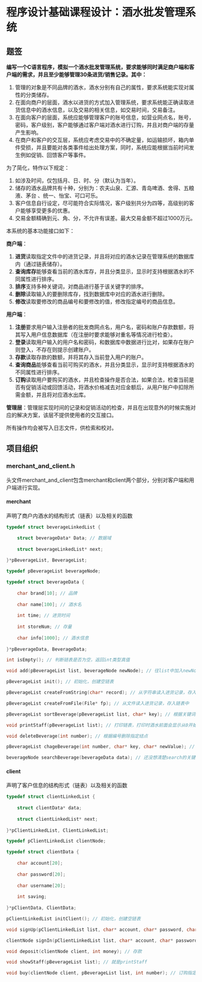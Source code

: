 # 程序设计基础课程设计：酒水批发管理系统

## 题签

**编写一个C语言程序，模拟一个酒水批发管理系统，要求能够同时满足商户端和客户端的需求，并且至少能够管理30条进货/销售记录。其中：**

1. 管理的对象是不同品牌的酒水，酒水分别有自己的属性，要求系统能实现对属性的分类储存。
2. 在面向商户的层面，酒水以进货的方式加入管理系统，要求系统能正确读取进货信息中的酒水信息，以及交易的相关信息，如交易时间，交易备注。
3. 在面向客户的层面，系统应能够管理客户的账号信息，如营业网点名，账号，密码，客户级别，客户能够通过客户端对酒水进行订购，并且对商户端的存量产生影响。
4. 在商户和客户的交互层，系统应考虑交易中的不确定量，如运输损坏，箱内单件受损，并且要能对各类事件给出处理方案，同时，系统应能根据当前时间发生例如促销、回馈客户等事件。

为了简化，特作以下规定：

1. 如涉及时间，仅包括月、日、时、分（默认为当年）。
2. 储存的酒水品牌共有十种，分别为：农夫山泉、汇源、青岛啤酒、舍得、五粮液、茅台 、统一、怡宝、可口可乐。
3. 客户信息自行设定，尽可能符合实际情况，客户级别共分为四等，高级别的客户能够享受更多的优惠。
4. 交易金额精确到元、角、分，不允许有误差。最大交易金额不超过1000万元。

本系统的基本功能接口如下：

**商户端**：

1. **进货**读取指定文件中的进货记录，并且将对应的酒水记录在管理系统的数据库内（通过链表储存）。
2. **查询库存**能够查看当前的酒水库存，并且分类显示，显示时支持根据酒水的不同属性进行排序。
4. **排序**支持多种关键词，对商品进行基于该关键字的排序。
5. **删除**读取输入的要删除库存，找到数据库中对应的酒水进行删除。
6. **修改**读取要修改的商品编号和要修改的值，修改指定编号的商品信息。

**用户端**：

1. **注册**要求用户输入注册者的批发商网点名，用户名，密码和账户存款数额，将其写入用户信息数据库（在注册时要求能够对重名等情况进行检查）。
2. **登录**读取用户输入的用户名和密码，和数据库中数据进行比对，如果存在账户则登入，不存在则提示创建账户。
3. **存款**读取存款的数额，并将其存入当前登入用户的账户。
4. **查询商品**能够查看当前可购买的酒水，并且分类显示，显示时支持根据酒水的不同属性进行排序。
5. **订购**读取用户要购买的酒水，并且检查操作是否合法，如果合法，检查当前是否有促销活动或回馈活动，将酒水价格减去对应金额后，从用户账户中扣除所需金额，并且将对应酒水出库。

**管理层**：管理层实现时间的记录和促销活动的检查，并且在出现意外的时候实施对应的解决方案，该层不提供使用者的交互接口。

所有操作均会被写入日志文件，供检索和校对。

## 项目组织

### merchant_and_client.h

头文件merchant_and_client包含merchant和client两个部分，分别对客户端和用户端进行实现。

#### merchant

声明了商户内酒水的结构形式（链表）以及相关的函数

```c
typedef struct beverageLinkedList {

    struct beverageData* Data; // 数据域
    
    struct beverageLinkedList* next;
    
}*pBeverageList, BeverageList;

typedef pBeverageList beverageNode;

typedef struct beverageData {
    
    char brand[10]; // 品牌
    
    char name[100]; // 酒水名
    
    int time; // 进货时间
    
    int storeNum; // 存量
    
    char info[1000]; // 酒水信息
    
}*pBeverageData, BeverageData;

int isEmpty(); // 判断链表是否为空，返回int类型真值

void add(pBeverageList list, beverageNode newNode); // 往list中加入newNode 

pBeverageList init(); // 初始化，创建空链表

pBeverageList createFromString(char* record); // 从字符串读入进货记录，存入链表中

pBeverageList createFromFile(File* fp); // 从文件读入进货记录，存入链表中

pBeverageList sortBeverage(pBeverageList list, char* key); // 根据关键词对链表进行排序

void printStaff(pBeverageList list); // 打印链表，打印时酒水前面会显示从0开始的编号，供后续操作参考

void deleteBeverage(int number); // 根据编号删除指定结点

pBeverageList chageBeverage(int number, char* key, char* newValue); // 修改酒水属性

beverageNode searchBeverage(beverageData data); // 还没想清楚search的关键字要怎么搞
```

#### client

声明了客户信息的结构形式（链表）以及相关的函数

```c
typedef struct clientLinkedList {
    
	struct clientData* data;
    
    struct clientLinkedList* next;
    
}*pClientLinkedList, ClientLinkedList;

typedef pClientLinkedList clientNode;

typedef struct clientData {
    
    char account[20];
    
    char password[20];
    
    char username[20];
    
    int saving;
    
}*pClientData, ClientData;

pClientLinkedList initClient(); // 初始化，创建空链表

void signUp(pClientLinkedList list, char* account, char* password, char* username); // 将注册信息写入链表

clientNode signIn(pClientLinkedList list, char* account, char* password); // 登录，返回值时数据库（链表）中对应的结点，在登陆操作之后，所有客户的操作都是对该结点进行操作

void deposit(clientNode client, int money); // 存款

void showStaff(pBeverageList list); // 就是printStaff

void buy(clientNode client, pBeverageList list, int number); // 订购指定数量的酒水
```

